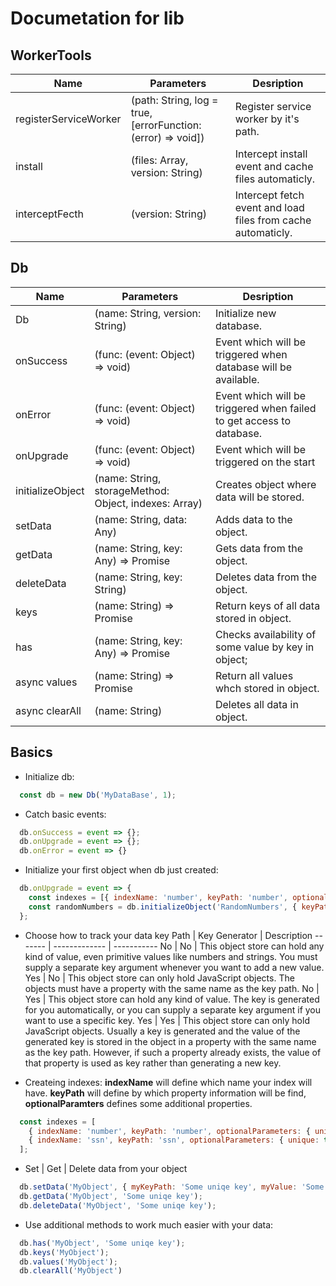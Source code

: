 # Documetation for lib
## WorkerTools
  Name | Parameters | Desription 
  ---- | ---------- | ---------- 
  registerServiceWorker | (path: String, log = true, [errorFunction: (error) => void]) | Register service worker by it's path.
  install | (files: Array, version: String) | Intercept install event and cache files automaticly.
  interceptFecth | (version: String) | Intercept fetch event and load files from cache automaticly.
## Db
  Name | Parameters | Desription 
  ---- | ---------- | ---------- 
  Db | (name: String, version: String) | Initialize new database. 
  onSuccess | (func: (event: Object) => void) | Event which will be triggered when database will be available.
  onError | (func: (event: Object) => void) | Event which will be triggered when failed to get access to database.
  onUpgrade | (func: (event: Object) => void) | Event which will be triggered on the start
  initializeObject | (name: String, storageMethod: Object, indexes: Array) | Creates object where data will be stored.
  setData | (name: String, data: Any) | Adds data to the object.
  getData | (name: String, key: Any) => Promise | Gets data from the object.
  deleteData | (name: String, key: String) | Deletes data from the object.
  keys | (name: String) => Promise | Return keys of all data stored in object.
  has | (name: String, key: Any) => Promise | Checks availability of some value by key in object;
  async values | (name: String) => Promise | Return all values whch stored in object.
  async clearAll | (name: String) | Deletes all data in object.

## Basics
* Initialize db: 
```javascript
  const db = new Db('MyDataBase', 1);
```

* Catch basic events:
```javascript
  db.onSuccess = event => {};
  db.onUpgrade = event => {};
  db.onError = event => {}
```

* Initialize your first object when db just created:
```javascript
  db.onUpgrade = event => {
    const indexes = [{ indexName: 'number', keyPath: 'number', optionalParameters: { unique: false }}];
    const randomNumbers = db.initializeObject('RandomNumbers', { keyPath: 'date'}, indexes);
  };
```

* Choose how to track your data
  key Path | Key Generator | Description
  ------- | ------------- | -----------
  No | No |	This object store can hold any kind of value, even primitive values like numbers and strings. You must supply a separate key argument whenever you want to add a new value.
  Yes |	No | This object store can only hold JavaScript objects. The objects must have a property with the same name as the key path.
  No | Yes | This object store can hold any kind of value. The key is generated for you automatically, or you can supply a separate key argument if you want to use a specific key.
  Yes |	Yes |	This object store can only hold JavaScript objects. Usually a key is generated and the value of the generated key is stored in the object in a property with the same name as the key path. However, if such a property already exists, the value of that property is used as key rather than generating a new key.

* Createing indexes: 
**indexName** will define which name your index will have. **keyPath** will define by which property information will be find, **optionalParamters** defines some additional properties. 
```javascript
  const indexes = [
    { indexName: 'number', keyPath: 'number', optionalParameters: { unique: false }},
    { indexName: 'ssn', keyPath: 'ssn', optionalParameters: { unique: true }},
  ];
```

* Set | Get | Delete data from your object
```javascript
  db.setData('MyObject', { myKeyPath: 'Some uniqe key', myValue: 'Some value' });
  db.getData('MyObject', 'Some uniqe key');
  db.deleteData('MyObject', 'Some uniqe key');
```

* Use additional methods to work much easier with your data:
```javascript
  db.has('MyObject', 'Some uniqe key');
  db.keys('MyObject');
  db.values('MyObject'); 
  db.clearAll('MyObject')
```
